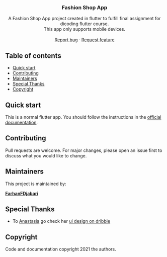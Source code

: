<h3 align="center">Fashion Shop App</h3>
  
<p align="center">
  A Fashion Shop App project created in flutter to fulfill final assignment for dicoding flutter course.
  <br>
  This app only supports mobile devices.
  <br>
  <br>
  <a href="https://github.com/FarhanFDjabari/fashion-shop-app/issues/new">Report bug</a>
  ·
  <a href="https://github.com/FarhanFDjabari/fashion-shop-app/issues/new">Request feature</a>
</p>
  


## Table of contents

- [Quick start](#quick-start)
- [Contributing](#contributing)
- [Maintainers](#maintainers)
- [Special Thanks](#special-thanks)
- [Copyright](#copyright)

## Quick start

This is a normal flutter app. You should follow the instructions in the [official documentation](https://flutter.io/docs/get-started/install).

## Contributing

Pull requests are welcome. For major changes, please open an issue first to discuss what you would like to change.

## Maintainers

This project is maintained by:

**[FarhanFDjabari](https://github.com/FarhanFDjabari)**

## Special Thanks

* To [Anastasia](https://dribbble.com/anastasia-tino)
go check her [ui design on dribble](https://dribbble.com/shots/14398650-Fashion-online-shop-Mobile-App)

## Copyright

Code and documentation copyright 2021 the authors.
